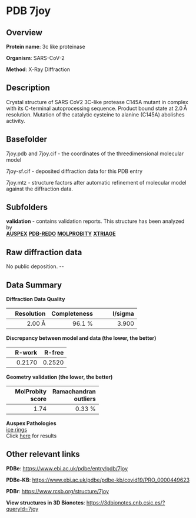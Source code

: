 # PDB 7joy

## Overview

**Protein name**: 3c like proteinase

**Organism**: SARS-CoV-2

**Method**: X-Ray Diffraction

## Description

Crystal structure of SARS CoV2 3C-like protease C145A mutant in complex with its C-terminal autoprocessing sequence. Product bound state at 2.0 Å resolution. Mutation of the catalytic cysteine to alanine (C145A) abolishes activity.

## Basefolder

7joy.pdb and 7joy.cif - the coordinates of the threedimensional molecular model

7joy-sf.cif - deposited diffraction data for this PDB entry

7joy.mtz - structure factors after automatic refinement of molecular model against the diffraction data.

## Subfolders





**validation** - contains validation reports. This structure has been analyzed by <br>[**AUSPEX**](https://github.com/thorn-lab/coronavirus_structural_task_force/tree/master/pdb/3c_like_proteinase/SARS-CoV-2/7joy/validation/auspex) [**PDB-REDO**](https://github.com/thorn-lab/coronavirus_structural_task_force/tree/master/pdb/3c_like_proteinase/SARS-CoV-2/7joy/validation/pdb-redo) [**MOLPROBITY**](https://github.com/thorn-lab/coronavirus_structural_task_force/tree/master/pdb/3c_like_proteinase/SARS-CoV-2/7joy/validation/molprobity) [**XTRIAGE**](https://github.com/thorn-lab/coronavirus_structural_task_force/blob/master/pdb/3c_like_proteinase/SARS-CoV-2/7joy/validation/Xtriage_output.log)  



## Raw diffraction data

No public deposition. --<br> 

## Data Summary
**Diffraction Data Quality**

|   | Resolution | Completeness| I/sigma |
|---|-------------:|----------------:|--------------:|
|   |2.00 Å|96.1  %|<img width=50/>3.900|

**Discrepancy between model and data (the lower, the better)**

|   | **R-work**| **R-free**   
|---|-------------:|----------------:|           
||  0.2170|  0.2520|

**Geometry validation (the lower, the better)**

|   |**MolProbity<br>score**| **Ramachandran<br>outliers** 
|---|-------------:|----------------:|
||  1.74|  0.33 %|

**Auspex Pathologies**<br> [ice rings](https://www.auspex.de/pathol/#1)<br>Click [here](https://github.com/thorn-lab/coronavirus_structural_task_force/blob/master/pdb/3c_like_proteinase/SARS-CoV-2/7joy/validation/auspex/7joy_auspex_comments.txt)  for results

 



## Other relevant links 
**PDBe**:  https://www.ebi.ac.uk/pdbe/entry/pdb/7joy

**PDBe-KB**: https://www.ebi.ac.uk/pdbe/pdbe-kb/covid19/PRO_0000449623 
 
**PDBr**: https://www.rcsb.org/structure/7joy 

**View structures in 3D Bionotes**: https://3dbionotes.cnb.csic.es/?queryId=7joy

